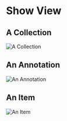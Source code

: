 # Show View

## A Collection
![A Collection][1]

## An Annotation
![An Annotation][2]

## An Item
![An Item][3]

[1]: https://raw.github.com/ndlib/planning/master/Curate/Wireframes/Sharpie-Show-1-Collection.jpg
[2]: https://raw.github.com/ndlib/planning/master/Curate/Wireframes/Sharpie-Show-2-Annotation.jpg
[3]: https://raw.github.com/ndlib/planning/master/Curate/Wireframes/Sharpie-Show-3-Item.jpg
